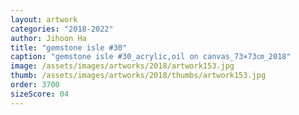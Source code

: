 ```yaml
---
layout: artwork
categories: "2018-2022"
author: Jihoon Ha
title: "gemstone isle #30"
caption: "gemstone isle #30_acrylic,oil on canvas_73×73㎝_2018"
image: /assets/images/artworks/2018/artwork153.jpg
thumb: /assets/images/artworks/2018/thumbs/artwork153.jpg
order: 3700
sizeScore: 04
---
```

